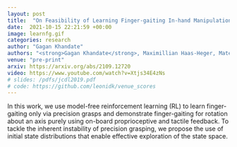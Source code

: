 ```yaml
---
layout: post
title:  "On Feasibility of Learning Finger-gaiting In-hand Manipulation using Intrinsic Sensing"
date:  2021-10-15 22:21:59 +00:00
image: learnfg.gif
categories: research
author: "Gagan Khandate"
authors: "<strong>Gagan Khandate</strong>, Maximillian Haas-Heger, Matei Ciocarlie"
venue: "pre-print"
arxiv: https://arxiv.org/abs/2109.12720
video: https://www.youtube.com/watch?v=Xtjs34E4zNs
# slides: /pdfs/jcdl2019.pdf
# code: https://github.com/leonidk/venue_scores
---
```

In this work, we use model-free reinforcement learning (RL) to learn finger-gaiting only via precision grasps and demonstrate finger-gaiting for rotation about an axis purely using on-board proprioceptive and tactile feedback. To tackle the inherent instability of precision grasping, we propose the use of initial state distributions that enable effective exploration of the state space. 